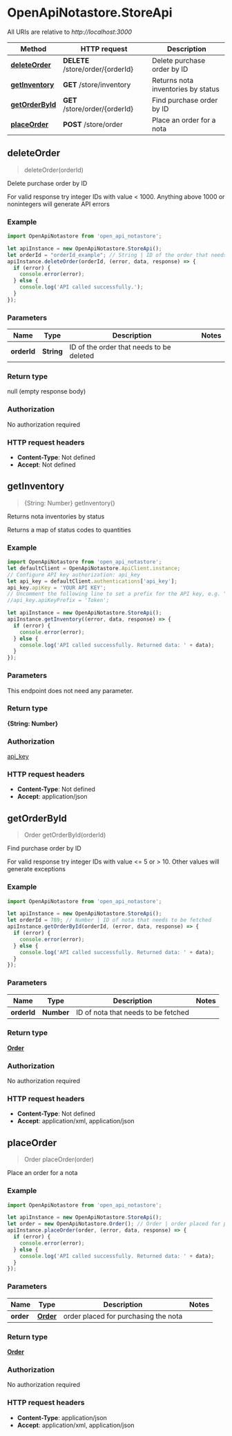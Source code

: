 # OpenApiNotastore.StoreApi

All URIs are relative to *http://localhost:3000*

Method | HTTP request | Description
------------- | ------------- | -------------
[**deleteOrder**](StoreApi.md#deleteOrder) | **DELETE** /store/order/{orderId} | Delete purchase order by ID
[**getInventory**](StoreApi.md#getInventory) | **GET** /store/inventory | Returns nota inventories by status
[**getOrderById**](StoreApi.md#getOrderById) | **GET** /store/order/{orderId} | Find purchase order by ID
[**placeOrder**](StoreApi.md#placeOrder) | **POST** /store/order | Place an order for a nota



## deleteOrder

> deleteOrder(orderId)

Delete purchase order by ID

For valid response try integer IDs with value &lt; 1000. Anything above 1000 or nonintegers will generate API errors

### Example

```javascript
import OpenApiNotastore from 'open_api_notastore';

let apiInstance = new OpenApiNotastore.StoreApi();
let orderId = "orderId_example"; // String | ID of the order that needs to be deleted
apiInstance.deleteOrder(orderId, (error, data, response) => {
  if (error) {
    console.error(error);
  } else {
    console.log('API called successfully.');
  }
});
```

### Parameters


Name | Type | Description  | Notes
------------- | ------------- | ------------- | -------------
 **orderId** | **String**| ID of the order that needs to be deleted | 

### Return type

null (empty response body)

### Authorization

No authorization required

### HTTP request headers

- **Content-Type**: Not defined
- **Accept**: Not defined


## getInventory

> {String: Number} getInventory()

Returns nota inventories by status

Returns a map of status codes to quantities

### Example

```javascript
import OpenApiNotastore from 'open_api_notastore';
let defaultClient = OpenApiNotastore.ApiClient.instance;
// Configure API key authorization: api_key
let api_key = defaultClient.authentications['api_key'];
api_key.apiKey = 'YOUR API KEY';
// Uncomment the following line to set a prefix for the API key, e.g. "Token" (defaults to null)
//api_key.apiKeyPrefix = 'Token';

let apiInstance = new OpenApiNotastore.StoreApi();
apiInstance.getInventory((error, data, response) => {
  if (error) {
    console.error(error);
  } else {
    console.log('API called successfully. Returned data: ' + data);
  }
});
```

### Parameters

This endpoint does not need any parameter.

### Return type

**{String: Number}**

### Authorization

[api_key](../README.md#api_key)

### HTTP request headers

- **Content-Type**: Not defined
- **Accept**: application/json


## getOrderById

> Order getOrderById(orderId)

Find purchase order by ID

For valid response try integer IDs with value &lt;&#x3D; 5 or &gt; 10. Other values will generate exceptions

### Example

```javascript
import OpenApiNotastore from 'open_api_notastore';

let apiInstance = new OpenApiNotastore.StoreApi();
let orderId = 789; // Number | ID of nota that needs to be fetched
apiInstance.getOrderById(orderId, (error, data, response) => {
  if (error) {
    console.error(error);
  } else {
    console.log('API called successfully. Returned data: ' + data);
  }
});
```

### Parameters


Name | Type | Description  | Notes
------------- | ------------- | ------------- | -------------
 **orderId** | **Number**| ID of nota that needs to be fetched | 

### Return type

[**Order**](Order.md)

### Authorization

No authorization required

### HTTP request headers

- **Content-Type**: Not defined
- **Accept**: application/xml, application/json


## placeOrder

> Order placeOrder(order)

Place an order for a nota



### Example

```javascript
import OpenApiNotastore from 'open_api_notastore';

let apiInstance = new OpenApiNotastore.StoreApi();
let order = new OpenApiNotastore.Order(); // Order | order placed for purchasing the nota
apiInstance.placeOrder(order, (error, data, response) => {
  if (error) {
    console.error(error);
  } else {
    console.log('API called successfully. Returned data: ' + data);
  }
});
```

### Parameters


Name | Type | Description  | Notes
------------- | ------------- | ------------- | -------------
 **order** | [**Order**](Order.md)| order placed for purchasing the nota | 

### Return type

[**Order**](Order.md)

### Authorization

No authorization required

### HTTP request headers

- **Content-Type**: application/json
- **Accept**: application/xml, application/json

